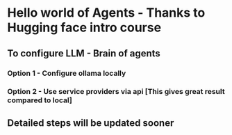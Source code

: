 # Hello world of Agents - Thanks to Hugging face intro course

## To configure LLM - Brain of agents

### Option 1 - Configure ollama locally 

### Option 2 - Use service providers via api  [This gives great result compared to local]



## Detailed steps will be updated sooner
